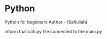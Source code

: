 # Python
Python for beginners
Author - (Safiullah)

inform that safi.py file connected to the main.py
